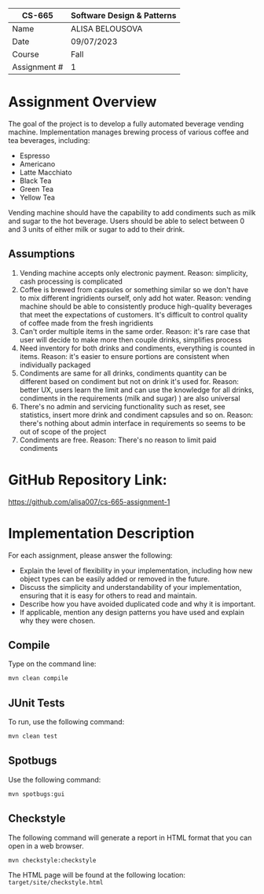 | CS-665       | Software Design & Patterns |
| ------------ | -------------------------- |
| Name         | ALISA BELOUSOVA            |
| Date         | 09/07/2023                 |
| Course       | Fall                       |
| Assignment # | 1                          |

# Assignment Overview

The goal of the project is to develop a fully automated beverage vending machine. Implementation manages brewing process of various coffee and tea beverages, including:

* Espresso
* Americano
* Latte Macchiato
* Black Tea
* Green Tea
* Yellow Tea

Vending machine should have the capability to add condiments such as milk and sugar to the hot beverage. Users should be able to select between 0 and 3 units of either milk or sugar to add to their drink.

## Assumptions

1. Vending machine accepts only electronic payment. Reason: simplicity, cash processing is complicated
2. Coffee is brewed from capsules or something similar so we don't have to mix different ingridients ourself, only add hot water. Reason: vending machine should be able to consistently produce high-quality beverages that meet the expectations of customers. It's difficult to control quality of coffee made from the fresh ingridients
3. Can't order multiple items in the same order. Reason: it's rare case that user will decide to make more then couple drinks, simplifies process
4. Need inventory for both drinks and condiments, everything is counted in items. Reason: it's easier to ensure portions are consistent when individually packaged
5. Condiments are same for all drinks, condiments quantity can be different based on condiment but not on drink it's used for. Reason: better UX, users learn the limit and can use the knowledge for all drinks, condiments in the requirements (milk and sugar) ) are also universal
6. There's no admin and servicing functionality such as reset, see statistics, insert more drink and condiment capsules and so on. Reason: there's nothing about admin interface in requirements so seems to be out of scope of the project
7. Condiments are free. Reason: There's no reason to limit paid condiments

# GitHub Repository Link:

https://github.com/alisa007/cs-665-assignment-1

# Implementation Description

For each assignment, please answer the following:

- Explain the level of flexibility in your implementation, including how new object types can
  be easily added or removed in the future.
- Discuss the simplicity and understandability of your implementation, ensuring that it is
  easy for others to read and maintain.
- Describe how you have avoided duplicated code and why it is important.
- If applicable, mention any design patterns you have used and explain why they were
  chosen.

## Compile

Type on the command line:

```bash
mvn clean compile
```

## JUnit Tests

To run, use the following command:

```bash
mvn clean test
```

## Spotbugs

Use the following command:

```bash
mvn spotbugs:gui 
```

## Checkstyle

The following command will generate a report in HTML format that you can open in a web browser.

```bash
mvn checkstyle:checkstyle
```

The HTML page will be found at the following location:
`target/site/checkstyle.html`
